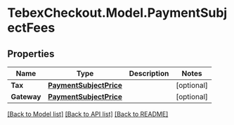 # TebexCheckout.Model.PaymentSubjectFees

## Properties

Name | Type | Description | Notes
------------ | ------------- | ------------- | -------------
**Tax** | [**PaymentSubjectPrice**](PaymentSubjectPrice.md) |  | [optional] 
**Gateway** | [**PaymentSubjectPrice**](PaymentSubjectPrice.md) |  | [optional] 

[[Back to Model list]](../README.md#documentation-for-models) [[Back to API list]](../README.md#documentation-for-api-endpoints) [[Back to README]](../README.md)

